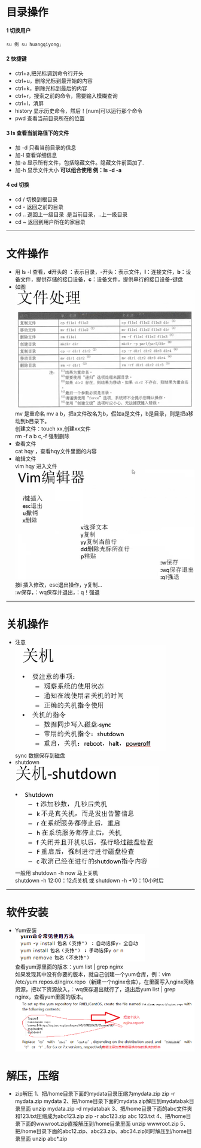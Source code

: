 ﻿# 目录操作
#### 1 切换用户  
```
su 例 su huangqiyong;  
```
#### 2 快捷键  
- ctrl+a,把光标调到命令行开头  
- ctrl+u，删除光标到最开始的内容  
- ctrl+k，删除光标到最后的内容  
- ctrl+r，搜索之前的命令，需要输入模糊查询  
- ctrl+l，清屏  
- history 显示历史命令，然后！[num]可以运行那个命令
- pwd  查看当前目录所在的位置  
#### 3 ls   查看当前路径下的文件
- 加 -d 只看当前目录的信息
- 加-l  查看详细信息
- 加-a  显示所有文件，包括隐藏文件。隐藏文件前面加了.
- 加-h  显示文件大小 **可以组合使用  例：ls -d -a**  
#### 4 cd 切换
- cd / 切换到根目录  
- cd - 返回之前的目录
- cd .. 返回上一级目录  .是当前目录，..上一级目录
- cd ~  返回到用户所在的家目录
* * *
# 文件操作
- 用 ls -l 查看，**d**开头的 ：表示目录，\-开头：表示文件，**l**：连接文件，**b**：设备文件，提供存储的接口设备，**c**：设备文件，提供串行的接口设备-键盘
- 如图  
![文件操作](./img/1.png)  
mv 是重命名 mv a b，把a文件改名为b，假如a是文件，b是目录，则是把a移动到b目录下。  
创建文件：touch xx,创建xx文件  
rm -f a b c,-f 强制删除
- 查看文件  
cat hqy ，查看hqy文件里面的内容
- 编辑文件  
vim hqy 进入文件  
![文件操作](./img/2.png)  
按i 插入修改，esc退出操作，y复制...  
:w保存，：wq保存并退出，：q！强退
* * *
# 关机操作
- 注意  
![操作](./img/3.png)  
sync 数据保存到磁盘  
- shutdown  
![操作](./img/4.png)  
一般用 shutdown -h now 马上关机  
shutdown -h 12:00：12点关机 或 shutdown -h +10：10小时后  
* * *
# 软件安装
- Yum安装  
 ![操作](./img/5.png)  
 查看yum源里面的版本：yum list | grep nginx  
 如果发现其中没有你要的版本，就自己创建一个yum仓库，例：vim /etc/yum.repos.d/nginx.repo（新建一个nginx仓库），在里面写入nginx网络资源，把以下资源放入，：wq保存退出就行了，退出后yum list | grep nginx，查看yum里面的版本。  
 ![](./img/6.png)
# 解压，压缩
- zip解压
  1、把/home目录下面的mydata目录压缩为mydata.zip
  zip -r mydata.zip mydata
  2、把/home目录下面的mydata.zip解压到mydatabak目录里面
  unzip mydata.zip -d mydatabak
  3、把/home目录下面的abc文件夹和123.txt压缩成为abc123.zip
  zip -r abc123.zip abc 123.txt
  4、把/home目录下面的wwwroot.zip直接解压到/home目录里面
  unzip wwwroot.zip
  5、把/home目录下面的abc12.zip、abc23.zip、abc34.zip同时解压到/home目录里面
  unzip abc\*.zip
